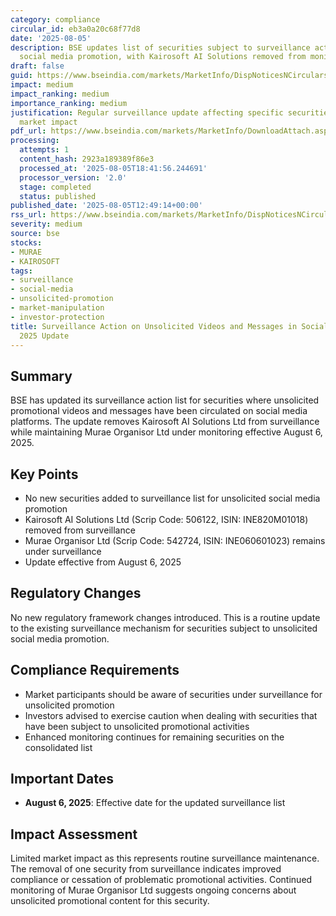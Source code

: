 ```yaml
---
category: compliance
circular_id: eb3a0a20c68f77d8
date: '2025-08-05'
description: BSE updates list of securities subject to surveillance action for unsolicited
  social media promotion, with Kairosoft AI Solutions removed from monitoring.
draft: false
guid: https://www.bseindia.com/markets/MarketInfo/DispNoticesNCirculars.aspx?Noticeid={DAB355CA-28C0-481E-AA7A-38CBA9C303AA}&noticeno=20250805-34&dt=08/05/2025&icount=34&totcount=61&flag=0
impact: medium
impact_ranking: medium
importance_ranking: medium
justification: Regular surveillance update affecting specific securities with limited
  market impact
pdf_url: https://www.bseindia.com/markets/MarketInfo/DownloadAttach.aspx?id=20250805-34&attachedId=85058b45-d82e-473f-90c2-ce14989b51d0
processing:
  attempts: 1
  content_hash: 2923a189389f86e3
  processed_at: '2025-08-05T18:41:56.244691'
  processor_version: '2.0'
  stage: completed
  status: published
published_date: '2025-08-05T12:49:14+00:00'
rss_url: https://www.bseindia.com/markets/MarketInfo/DispNoticesNCirculars.aspx?Noticeid={DAB355CA-28C0-481E-AA7A-38CBA9C303AA}&noticeno=20250805-34&dt=08/05/2025&icount=34&totcount=61&flag=0
severity: medium
source: bse
stocks:
- MURAE
- KAIROSOFT
tags:
- surveillance
- social-media
- unsolicited-promotion
- market-manipulation
- investor-protection
title: Surveillance Action on Unsolicited Videos and Messages in Social Media - August
  2025 Update
---
```


## Summary

BSE has updated its surveillance action list for securities where unsolicited promotional videos and messages have been circulated on social media platforms. The update removes Kairosoft AI Solutions Ltd from surveillance while maintaining Murae Organisor Ltd under monitoring effective August 6, 2025.

## Key Points

- No new securities added to surveillance list for unsolicited social media promotion
- Kairosoft AI Solutions Ltd (Scrip Code: 506122, ISIN: INE820M01018) removed from surveillance
- Murae Organisor Ltd (Scrip Code: 542724, ISIN: INE060601023) remains under surveillance
- Update effective from August 6, 2025

## Regulatory Changes

No new regulatory framework changes introduced. This is a routine update to the existing surveillance mechanism for securities subject to unsolicited social media promotion.

## Compliance Requirements

- Market participants should be aware of securities under surveillance for unsolicited promotion
- Investors advised to exercise caution when dealing with securities that have been subject to unsolicited promotional activities
- Enhanced monitoring continues for remaining securities on the consolidated list

## Important Dates

- **August 6, 2025**: Effective date for the updated surveillance list

## Impact Assessment

Limited market impact as this represents routine surveillance maintenance. The removal of one security from surveillance indicates improved compliance or cessation of problematic promotional activities. Continued monitoring of Murae Organisor Ltd suggests ongoing concerns about unsolicited promotional content for this security.